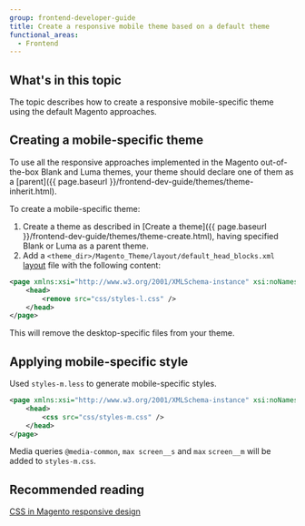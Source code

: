 ```yaml
---
group: frontend-developer-guide
title: Create a responsive mobile theme based on a default theme
functional_areas:
  - Frontend
---
```

## What's in this topic

The topic describes how to create a responsive mobile-specific theme using the default Magento approaches. 

## Creating a mobile-specific theme

To use all the responsive approaches implemented in the Magento out-of-the-box Blank and Luma themes, your theme should declare one of them as a [parent]({{ page.baseurl }}/frontend-dev-guide/themes/theme-inherit.html). 

To create a mobile-specific theme:

1. Create a theme as described in [Create a theme]({{ page.baseurl }}/frontend-dev-guide/themes/theme-create.html), having specified Blank or Luma as a parent theme.
2. Add a `<theme_dir>/Magento_Theme/layout/default_head_blocks.xml` [layout](https://glossary.magento.com/layout) file with the following content:

```xml
<page xmlns:xsi="http://www.w3.org/2001/XMLSchema-instance" xsi:noNamespaceSchemaLocation="urn:magento:framework:View/Layout/etc/page_configuration.xsd">
    <head>
        <remove src="css/styles-l.css" />
    </head>
</page>
```

This will remove the desktop-specific files from your theme.

## Applying mobile-specific style 

Used `styles-m.less` to generate mobile-specific styles.

```xml
<page xmlns:xsi="http://www.w3.org/2001/XMLSchema-instance" xsi:noNamespaceSchemaLocation="urn:magento:framework:View/Layout/etc/page_configuration.xsd">
    <head>
        <css src="css/styles-m.css" />
    </head>
</page>
```

Media queries `@media-common`, `max screen__s` and `max` `screen__m` will be added to `styles-m.css`.

## Recommended reading

[CSS in Magento responsive design]({{page.baseurl}}/frontend-dev-guide/responsive-web-design/rwd_css.html)

